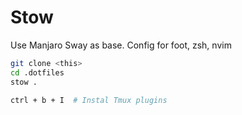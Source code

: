 # Stow

Use Manjaro Sway as base.
Config for foot, zsh, nvim

```bash
git clone <this>
cd .dotfiles
stow .
```

```bash
ctrl + b + I  # Instal Tmux plugins
```
